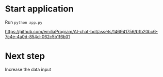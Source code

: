 # Start application
Run `python app.py`



https://github.com/emiliaProgram/AI-chat-bot/assets/146941756/b1b20bc6-7c4e-4a0d-854d-062c5b1f6b01

# Next step
Increase the data input
